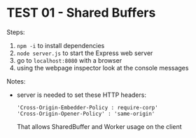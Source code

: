 # TEST 01 - Shared Buffers

Steps:
1. `npm -i` to install dependencies
2. `node server.js` to start the Express web server
3. go to `localhost:8080` with a browser
4. using the webpage inspector look at the console messages

Notes:
- server is needed to set these HTTP headers:
    ```
    'Cross-Origin-Embedder-Policy : require-corp'
    'Cross-Origin-Opener-Policy' : 'same-origin'
    ```
    That allows SharedBuffer and Worker usage on the client